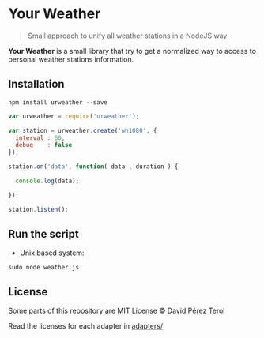# Your Weather
> Small approach to unify all weather stations in a NodeJS way

**Your Weather** is a small library that try to get a normalized way to access to personal
weather stations information.

## Installation

```
npm install urweather --save
```

```javascript
var urweather = require('urweather');

var station = urweather.create('wh1080', {
  interval : 60,
  debug    : false
});

station.on('data', function( data , duration ) {

  console.log(data);

});

station.listen();
```

## Run the script

* Unix based system:
```
sudo node weather.js
```

## License
Some parts of this repository are
[MIT License](https://github.com/terox/urweather/blob/master/LICENSE.md)
© [David Pérez Terol](http://www.github.com/terox)

Read the licenses for each adapter in [adapters/](https://github.com/terox/urweather/blob/master/adapters)
